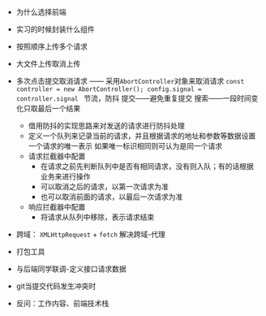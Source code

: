 * 为什么选择前端
* 实习的时候封装什么组件
* 按照顺序上传多个请求
* 大文件上传取消上传
* 多次点击提交取消请求 —— 采用`AbortController`对象来取消请求
  ```const controller = new AbortController(); config.signal = controller.signal ```
  节流，防抖 
  提交——避免重复提交
  搜索——一段时间变化只取最后一个结果
  * 借用防抖的实现思路来对发送的请求进行防抖处理
  * 定义一个队列来记录当前的请求，并且根据请求的地址和参数等数据设置一个请求的唯一表示
    如果唯一标识相同则可认为是同一个请求
  * 请求拦截器中配置
    * 在请求之前先判断队列中是否有相同请求，没有则入队；有的话根据业务来进行操作
    * 可以取消之后的请求，以第一次请求为准
    * 也可以取消前面的请求，以最后一次请求为准
  * 响应拦截器中配置
    * 将请求从队列中移除，表示请求结束
* 跨域：
  `XMLHttpRequest` + `fetch`
  解决跨域-代理
* 打包工具
* 与后端同学联调-定义接口请求数据
* git当提交代码发生冲突时
  
* 反问：工作内容、前端技术栈